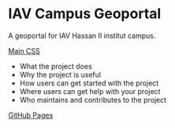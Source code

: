 # IAV Campus Geoportal


A geoportal for IAV Hassan II institut campus.



[Main CSS](assets/css/style.css)
- What the project does
- Why the project is useful
- How users can get started with the project
- Where users can get help with your project
- Who maintains and contributes to the project

[GitHub Pages](https://badgen.net/badge/:subject/:status/:color?icon=github)